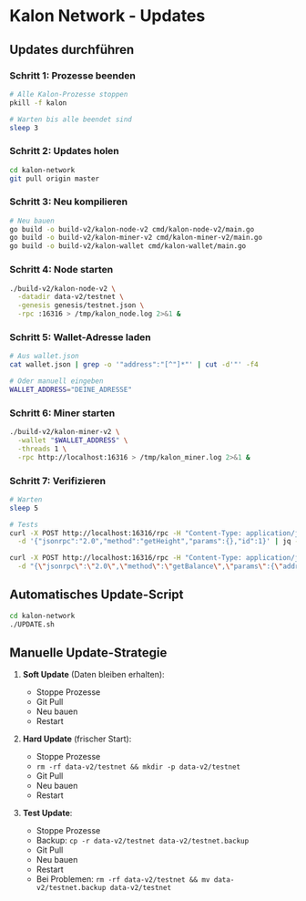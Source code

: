 # Kalon Network - Updates

## Updates durchführen

### Schritt 1: Prozesse beenden

```bash
# Alle Kalon-Prozesse stoppen
pkill -f kalon

# Warten bis alle beendet sind
sleep 3
```

### Schritt 2: Updates holen

```bash
cd kalon-network
git pull origin master
```

### Schritt 3: Neu kompilieren

```bash
# Neu bauen
go build -o build-v2/kalon-node-v2 cmd/kalon-node-v2/main.go
go build -o build-v2/kalon-miner-v2 cmd/kalon-miner-v2/main.go
go build -o build-v2/kalon-wallet cmd/kalon-wallet/main.go
```

### Schritt 4: Node starten

```bash
./build-v2/kalon-node-v2 \
  -datadir data-v2/testnet \
  -genesis genesis/testnet.json \
  -rpc :16316 > /tmp/kalon_node.log 2>&1 &
```

### Schritt 5: Wallet-Adresse laden

```bash
# Aus wallet.json
cat wallet.json | grep -o '"address":"[^"]*"' | cut -d'"' -f4

# Oder manuell eingeben
WALLET_ADDRESS="DEINE_ADRESSE"
```

### Schritt 6: Miner starten

```bash
./build-v2/kalon-miner-v2 \
  -wallet "$WALLET_ADDRESS" \
  -threads 1 \
  -rpc http://localhost:16316 > /tmp/kalon_miner.log 2>&1 &
```

### Schritt 7: Verifizieren

```bash
# Warten
sleep 5

# Tests
curl -X POST http://localhost:16316/rpc -H "Content-Type: application/json" \
  -d '{"jsonrpc":"2.0","method":"getHeight","params":{},"id":1}' | jq -r .result

curl -X POST http://localhost:16316/rpc -H "Content-Type: application/json" \
  -d "{\"jsonrpc\":\"2.0\",\"method\":\"getBalance\",\"params\":{\"address\":\"$WALLET_ADDRESS\"},\"id\":2}" | jq -r .result
```

## Automatisches Update-Script

```bash
cd kalon-network
./UPDATE.sh
```

## Manuelle Update-Strategie

1. **Soft Update** (Daten bleiben erhalten):
   - Stoppe Prozesse
   - Git Pull
   - Neu bauen
   - Restart

2. **Hard Update** (frischer Start):
   - Stoppe Prozesse
   - `rm -rf data-v2/testnet && mkdir -p data-v2/testnet`
   - Git Pull
   - Neu bauen
   - Restart

3. **Test Update**:
   - Stoppe Prozesse
   - Backup: `cp -r data-v2/testnet data-v2/testnet.backup`
   - Git Pull
   - Neu bauen
   - Restart
   - Bei Problemen: `rm -rf data-v2/testnet && mv data-v2/testnet.backup data-v2/testnet`
